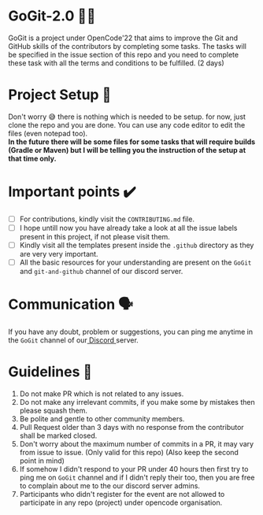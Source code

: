 # GoGit-2.0 🚀🚀
  GoGit is a project under OpenCode'22 that aims to improve the Git and GitHub skills of the contributors by completing some tasks.
 The tasks will be specified in the issue section of this repo and you need to complete these task with all the terms and conditions to be fulfilled. (2 days)

# Project Setup 🤝
  Don't worry 😅 there is nothing which is needed to be setup. for now, just clone the repo and you are done. You can use any code editor to edit the files (even notepad too). <br> 
**In the future there will be some files for some tasks that will require builds (Gradle or Maven) but I will be telling you the instruction of the setup at that time only.**

# Important points ✔️
- [ ] For contributions, kindly visit the `CONTRIBUTING.md` file.
- [ ] I hope untill now you have already take a look at all the issue labels present in this project, if not please visit them.
- [ ] Kindly visit all the templates present inside the `.github` directory as they are very very important.
- [ ] All the basic resources for your understanding are present on the `GoGit` and `git-and-github` channel of our discord server.

# Communication 🗣️
  If you have any doubt, problem or suggestions, you can ping me anytime in the `GoGit` channel of our<a href = "http://discord.gg/PX7uJCSXPw"> Discord </a> server.
  
# Guidelines 🔴
1. Do not make PR which is not related to any issues.
2. Do not make any irrelevant commits, if you make some by mistakes then please squash them.
3. Be polite and gentle to other community members.
4. Pull Request older than 3 days with no response from the contributor shall be marked closed.
5. Don't worry about the maximum number of commits in a PR, it may vary from issue to issue. (Only valid for this repo) (Also keep the second point in mind)
6. If somehow I didn't respond to your PR under 40 hours then first try to ping me on `GoGit` channel and if I didn't reply their too, then you are free to complain about me to the our discord server admins.
7. Participants who didn't register for the event are not allowed to participate in any repo (project) under opencode organisation.
